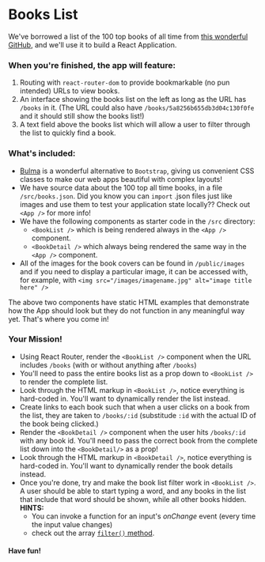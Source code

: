 # Books List

We've borrowed a list of the 100 top books of all time from [this wonderful GitHub](https://github.com/benoitvallon/100-best-books), and we'll use it to build a React Application.

### When you're finished, the app will feature:

1. Routing with `react-router-dom` to provide bookmarkable (no pun intended) URLs to view books.
2. An interface showing the books list on the left as long as the URL has `/books` in it. (The URL could also have `/books/5a8256b655db3d04c130f0fe` and it should still show the books list!)
3. A text field above the books list which will allow a user to filter through the list to quickly find a book.

### What's included:

- [Bulma](http://bulma.io) is a wonderful alternative to `Bootstrap`, giving us convenient CSS classes to make our web apps beautiful with complex layouts!
- We have source data about the 100 top all time books, in a file `/src/books.json`. Did you know you can `import` .json files just like images and use them to test your application state locally?? Check out `<App />` for more info!
- We have the following components as starter code in the `/src` directory:
  - `<BookList />`  which is being rendered always in the `<App />` component.
  - `<BookDetail />` which always being rendered the same way in the `<App />` component.
- All of the images for the book covers can be found in `/public/images` and if you need to display a particular image, it can be accessed with, for example, with `<img src="/images/imagename.jpg" alt="image title here" />`

The above two components have static HTML examples that demonstrate how the App should look but they do not function in any meaningful way yet. That's where you come in!

### Your Mission!

- Using React Router, render the `<BookList />` component when the URL includes `/books` (with or without anything after `/books`)
- You'll need to pass the entire books list as a prop down to `<BookList />` to render the complete list. 
- Look through the HTML markup in `<BookList />`, notice everything is hard-coded in. You'll want to dynamically render the list instead.
- Create links to each book such that when a user clicks on a book from the list, they are taken to `/books/:id` (substitude `:id` with the actual ID of the book being clicked.)
- Render the `<BookDetail />` component when the user hits `/books/:id` with any book id. You'll need to pass the correct book from the complete list down into the `<BookDetail/>` as a prop!
- Look through the HTML markup in `<BookDetail />`, notice everything is hard-coded in. You'll want to dynamically render the book details instead.
- Once you're done, try and make the book list filter work in `<BookList />`. A user should be able to start typing a word, and any books in the list that include that word should be shown, while all other books hidden. 
**HINTS:**
  - You can invoke a function for an input's *onChange* event (every time the input value changes)
  - check out the array [`filter()` method](https://developer.mozilla.org/en-US/docs/Web/JavaScript/Reference/Global_Objects/Array/filter).

####  Have fun!